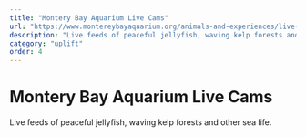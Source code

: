 ```yaml
---
title: "Montery Bay Aquarium Live Cams"
url: "https://www.montereybayaquarium.org/animals-and-experiences/live-web-cams"
description: "Live feeds of peaceful jellyfish, waving kelp forests and other sea life."
category: "uplift"
order: 4
---
```


# Montery Bay Aquarium Live Cams

Live feeds of peaceful jellyfish, waving kelp forests and other sea life.
